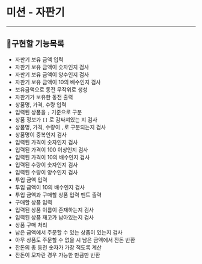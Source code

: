 # 미션 - 자판기

---

## 📌구현할 기능목록

 - 자판기 보유 금액 입력
 - 자판기 보유 금액이 숫자인지 검사
 - 자판기 보유 금액이 양수인지 검사
 - 자판기 보유 금액이 10의 배수인지 검사
 - 보유금액으로 동전 무작위로 생성
 - 자판기가 보유한 동전 출력
 - 상품명, 가격, 수량 입력
 - 입력된 상품을 `;` 기준으로 구분
 - 상품 정보가 `[]` 로 감싸져있는 지 검사
 - 상품명, 가격, 수량이 `,`로 구분되는지 검사
 - 상품명이 중복인지 검사
 - 입력된 가격이 숫자인지 검사
 - 입력된 가격이 100 이상인지 검사
 - 입력된 가격이 10의 배수인지 검사
 - 입력된 수량이 숫자인지 검사
 - 입력된 수량이 양수인지 검사
 - 투입 금액 입력
 - 투입 금액이 10의 배수인지 검사
 - 투입 금액과 구매할 상품 입력 멘트 출력
 - 구매할 상품 입력
 - 입력된 상품 이름이 존재하는지 검사
 - 입력된 상품 재고가 남아있는지 검사
 - 상품 구매 처리
 - 남은 금액에서 주문할 수 있는 상품이 있는지 검사
 - 아무 상품도 주문할 수 없을 시 남은 금액에서 잔돈 반환
 - 잔돈의 총 동전 숫자가 가장 적도록 계산
 - 잔돈이 모자란 경우 가능한 만큼만 반환
